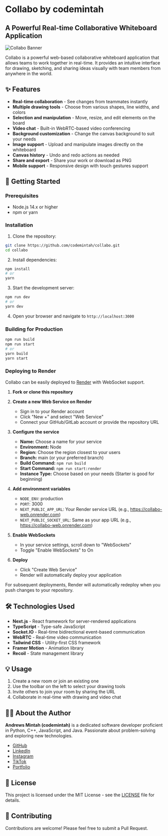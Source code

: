 # Collabo by codemintah

## A Powerful Real-time Collaborative Whiteboard Application

![Collabo Banner](public/favicon.ico)

Collabo is a powerful web-based collaborative whiteboard application that allows teams to work together in real-time. It provides an intuitive interface for drawing, sketching, and sharing ideas visually with team members from anywhere in the world.

## ✨ Features

- **Real-time collaboration** - See changes from teammates instantly
- **Multiple drawing tools** - Choose from various shapes, line widths, and colors
- **Selection and manipulation** - Move, resize, and edit elements on the board
- **Video chat** - Built-in WebRTC-based video conferencing
- **Background customization** - Change the canvas background to suit your needs
- **Image support** - Upload and manipulate images directly on the whiteboard
- **Canvas history** - Undo and redo actions as needed
- **Share and export** - Share your work or download as PNG
- **Mobile support** - Responsive design with touch gestures support

## 🚀 Getting Started

### Prerequisites

- Node.js 14.x or higher
- npm or yarn

### Installation

1. Clone the repository:

```bash
git clone https://github.com/codemintah/collabo.git
cd collabo
```

2. Install dependencies:

```bash
npm install
# or
yarn
```

3. Start the development server:

```bash
npm run dev
# or
yarn dev
```

4. Open your browser and navigate to `http://localhost:3000`

### Building for Production

```bash
npm run build
npm run start
# or
yarn build
yarn start
```

### Deploying to Render

Collabo can be easily deployed to [Render](https://render.com) with WebSocket support.

1. **Fork or clone this repository**

2. **Create a new Web Service on Render**
   - Sign in to your Render account
   - Click "New +" and select "Web Service"
   - Connect your GitHub/GitLab account or provide the repository URL

3. **Configure the service**
   - **Name:** Choose a name for your service
   - **Environment:** Node
   - **Region:** Choose the region closest to your users
   - **Branch:** main (or your preferred branch)
   - **Build Command:** `npm run build`
   - **Start Command:** `npm run start:render`
   - **Instance Type:** Choose based on your needs (Starter is good for beginning)

4. **Add environment variables**
   - `NODE_ENV`: production
   - `PORT`: 3000
   - `NEXT_PUBLIC_APP_URL`: Your Render service URL (e.g., https://collabo-web.onrender.com)
   - `NEXT_PUBLIC_SOCKET_URL`: Same as your app URL (e.g., https://collabo-web.onrender.com)

5. **Enable WebSockets**
   - In your service settings, scroll down to "WebSockets"
   - Toggle "Enable WebSockets" to On

6. **Deploy**
   - Click "Create Web Service"
   - Render will automatically deploy your application

For subsequent deployments, Render will automatically redeploy when you push changes to your repository.

## 🛠️ Technologies Used

- **Next.js** - React framework for server-rendered applications
- **TypeScript** - Type-safe JavaScript
- **Socket.IO** - Real-time bidirectional event-based communication
- **WebRTC** - Real-time video communication
- **Tailwind CSS** - Utility-first CSS framework
- **Framer Motion** - Animation library
- **Recoil** - State management library

## 💡 Usage

1. Create a new room or join an existing one
2. Use the toolbar on the left to select your drawing tools
3. Invite others to join your room by sharing the URL
4. Collaborate in real-time with drawing and video chat

## 👨‍💻 About the Author

**Andrews Mintah (codemintah)** is a dedicated software developer proficient in Python, C++, JavaScript, and Java. Passionate about problem-solving and exploring new technologies.

- [GitHub](https://github.com/mintahandrews)
- [LinkedIn](https://www.linkedin.com/in/mintah-andrews/)
- [Instagram](https://www.instagram.com/mintah_andrews/)
- [TikTok](https://www.tiktok.com/@codemintah)
- [Portfolio](https://codemintah.netlify.app)

## 📄 License

This project is licensed under the MIT License - see the [LICENSE](LICENSE) file for details.

## 🤝 Contributing

Contributions are welcome! Please feel free to submit a Pull Request.
